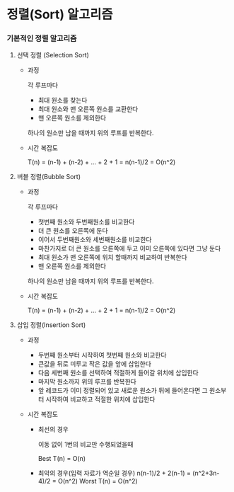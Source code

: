 # 정렬(Sort) 알고리즘

### 기본적인 정렬 알고리즘

1. 선택 정렬 (Selection Sort)

   - 과정

     각 루프마다
     - 최대 원소를 찾는다
     - 최대 원소와 맨 오른쪽 원소를 교환한다
     - 맨 오른쪽 원소를 제외한다

     하나의 원소만 남을 때까지 위의 루프를 반복한다.

   - 시간 복잡도

     T(n) = (n-1) + (n-2) + … + 2 + 1 = n(n-1)/2 = O(n^2)

2. 버블 정렬(Bubble Sort)

   - 과정

     각 루프마다
     - 첫번째 원소와 두번째원소를 비교한다
     - 더 큰 원소를 오른쪽에 둔다
     - 이어서 두번째원소와 세번째원소를 비교한다
     - 마찬가지로 더 큰 원소를 오른쪽에 두고 이미 오른쪽에 있다면 그냥 둔다
     - 최대 원소가 맨 오른쪽에 위치 할때까지 비교하여 반복한다
     - 맨 오른쪽 원소를 제외한다

     하나의 원소만 남을 때까지 위의 루프를 반복한다.

   - 시간 복잡도

     T(n) = (n-1) + (n-2) + … + 2 + 1 = n(n-1)/2 = O(n^2)

3. 삽입 정렬(Insertion Sort)

   - 과정

     - 두번째 원소부터 시작하여 첫번째 원소와 비교한다
     - 큰값을 뒤로 미루고 작은 값을 앞에 삽입한다
     - 다음 세번째 원소를 선택하여 적절하게 들어갈 위치에 삽입한다
     - 마지막 원소까지 위의 루프를 반복한다
     - 앞 레코드가 이미 정렬되어 있고 새로운 원소가 뒤에 들어온다면
       그 원소부터 시작하여 비교하고 적절한 위치에 삽입한다

   - 시간 복잡도

     - 최선의 경우

       이동 없이 1번의 비교만 수행되었을때

       Best T(n) = O(n)

     - 최악의 경우(입력 자료가 역순일 경우)
       n(n-1)/2 + 2(n-1) = (n^2+3n-4)/2 = O(n^2)
       Worst T(n) = O(n^2)